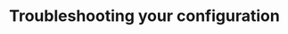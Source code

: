 ---
title: "Troubleshooting your configuration"
description: "Common problems with tweaking your configuration and their solutions."
---